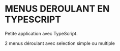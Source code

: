 # MENUS DEROULANT EN TYPESCRIPT

Petite application avec TypeScript.

2 menus déroulant avec selection simple ou multiple